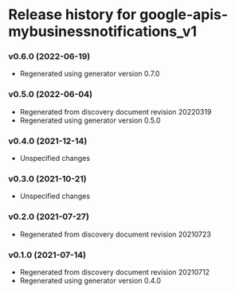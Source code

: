 # Release history for google-apis-mybusinessnotifications_v1

### v0.6.0 (2022-06-19)

* Regenerated using generator version 0.7.0

### v0.5.0 (2022-06-04)

* Regenerated from discovery document revision 20220319
* Regenerated using generator version 0.5.0

### v0.4.0 (2021-12-14)

* Unspecified changes

### v0.3.0 (2021-10-21)

* Unspecified changes

### v0.2.0 (2021-07-27)

* Regenerated from discovery document revision 20210723

### v0.1.0 (2021-07-14)

* Regenerated from discovery document revision 20210712
* Regenerated using generator version 0.4.0


